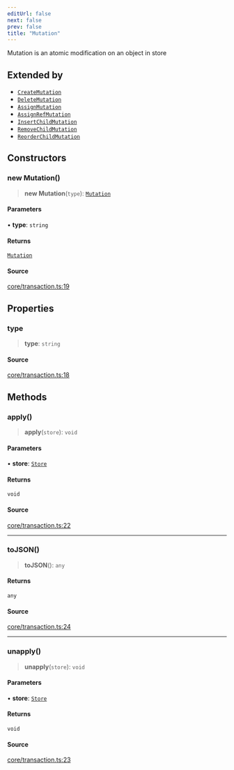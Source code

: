 ```yaml
---
editUrl: false
next: false
prev: false
title: "Mutation"
---
```


Mutation is an atomic modification on an object in store

## Extended by

- [`CreateMutation`](/api-core/classes/createmutation/)
- [`DeleteMutation`](/api-core/classes/deletemutation/)
- [`AssignMutation`](/api-core/classes/assignmutation/)
- [`AssignRefMutation`](/api-core/classes/assignrefmutation/)
- [`InsertChildMutation`](/api-core/classes/insertchildmutation/)
- [`RemoveChildMutation`](/api-core/classes/removechildmutation/)
- [`ReorderChildMutation`](/api-core/classes/reorderchildmutation/)

## Constructors

### new Mutation()

> **new Mutation**(`type`): [`Mutation`](/api-core/classes/mutation/)

#### Parameters

• **type**: `string`

#### Returns

[`Mutation`](/api-core/classes/mutation/)

#### Source

[core/transaction.ts:19](https://github.com/dgmjs/dgmjs/blob/6298c851d69b83f472385d1ebb3c937ddb56985d/packages/core/src/core/transaction.ts#L19)

## Properties

### type

> **type**: `string`

#### Source

[core/transaction.ts:18](https://github.com/dgmjs/dgmjs/blob/6298c851d69b83f472385d1ebb3c937ddb56985d/packages/core/src/core/transaction.ts#L18)

## Methods

### apply()

> **apply**(`store`): `void`

#### Parameters

• **store**: [`Store`](/api-core/classes/store/)

#### Returns

`void`

#### Source

[core/transaction.ts:22](https://github.com/dgmjs/dgmjs/blob/6298c851d69b83f472385d1ebb3c937ddb56985d/packages/core/src/core/transaction.ts#L22)

***

### toJSON()

> **toJSON**(): `any`

#### Returns

`any`

#### Source

[core/transaction.ts:24](https://github.com/dgmjs/dgmjs/blob/6298c851d69b83f472385d1ebb3c937ddb56985d/packages/core/src/core/transaction.ts#L24)

***

### unapply()

> **unapply**(`store`): `void`

#### Parameters

• **store**: [`Store`](/api-core/classes/store/)

#### Returns

`void`

#### Source

[core/transaction.ts:23](https://github.com/dgmjs/dgmjs/blob/6298c851d69b83f472385d1ebb3c937ddb56985d/packages/core/src/core/transaction.ts#L23)
